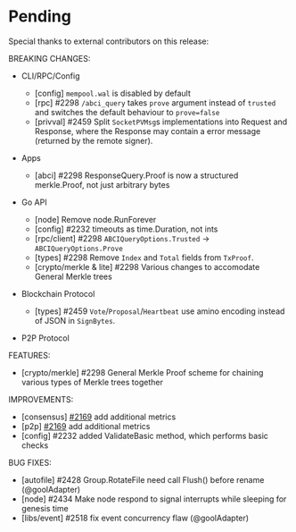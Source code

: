 # Pending

Special thanks to external contributors on this release:

BREAKING CHANGES:

* CLI/RPC/Config
  * [config] `mempool.wal` is disabled by default
  * [rpc] \#2298 `/abci_query` takes `prove` argument instead of `trusted` and switches the default
    behaviour to `prove=false`
  * [privval] \#2459 Split `SocketPVMsg`s implementations into Request and Response, where the Response may contain a error message (returned by the remote signer).

* Apps
  * [abci] \#2298 ResponseQuery.Proof is now a structured merkle.Proof, not just
    arbitrary bytes

* Go API
  * [node] Remove node.RunForever
  * [config] \#2232 timeouts as time.Duration, not ints
  * [rpc/client] \#2298 `ABCIQueryOptions.Trusted` -> `ABCIQueryOptions.Prove`
  * [types] \#2298 Remove `Index` and `Total` fields from `TxProof`.
  * [crypto/merkle & lite] \#2298 Various changes to accomodate General Merkle trees

* Blockchain Protocol
  * [types] \#2459 `Vote`/`Proposal`/`Heartbeat` use amino encoding instead of JSON in `SignBytes`.

* P2P Protocol

FEATURES:
- [crypto/merkle] \#2298 General Merkle Proof scheme for chaining various types of Merkle trees together

IMPROVEMENTS:
- [consensus] [\#2169](https://github.com/cosmos/cosmos-sdk/issues/2169) add additional metrics
- [p2p] [\#2169](https://github.com/cosmos/cosmos-sdk/issues/2169) add additional metrics
- [config] \#2232 added ValidateBasic method, which performs basic checks

BUG FIXES:
- [autofile] \#2428 Group.RotateFile need call Flush() before rename (@goolAdapter)
- [node] \#2434 Make node respond to signal interrupts while sleeping for genesis time
- [libs/event] \#2518 fix event concurrency flaw (@goolAdapter)
